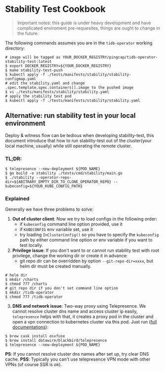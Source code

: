# Stability Test Cookbook

> Important notes: this guide is under heavy development and have complicated enviroment pre-requesites, things are ought to change in the future.

The following commands assumes you are in the `tidb-operator` working directory:
```shell
# image will be tagged as YOUR_DOCKER_REGISTRY/pingcap/tidb-operator-stability-test:latest
$ export DOCKER_REGISTRY=${YOUR_DOCKER_REGISTRY} 
$ make stability-test-push
$ kubectl apply -f ./tests/manifests/stability/stability-configmap.yaml
# edit the stability.yaml and change .spec.template.spec.containers[].image to the pushed image
$ vi ./tests/manifests/stability/stability.yaml
# apply the stability test pod
$ kubectl apply -f ./tests/manifests/stability/stability.yaml
```

## Alternative: run stability test in your local environment

Deploy & witness flow can be tedious when developing stability-test, this document introduce that how to run stability-test out of the cluster(your local machine, usually) while still operating the remote cluster.

### TL;DR: 
```shell
$ telepresence --new-deployment ${POD_NAME}
$ go build -o stability ./tests/cmd/stability/main.go
$ ./stability --operator-repo-dir=${ABITRARY_EMPTY_DIR_TO_CLONE_OPERATOR_REPO} --kubeconfig=${YOUR_KUBE_CONFIG_PATH}
```

### Explained

Generally we have three problems to solve: 

1. **Out of cluster client**: Now we try to load configs in the following order:
    * if `kubeconfig` command line option provided, use it
    * if `KUBECONFIG` env variable set, use it
    * try loading `InClusterConfig()`
so you have to specify the `kubeconfig` path by either command line option or  env variable if you want to test locally.
2. **Privilege issue**: If you don't want to or cannot run stability test with root privilege, change the working dir or create it in advance:
    * git repo dir can be overridden by option `--git-repo-dir=xxxx`, but helm dir must be created manually. 
```shell
# helm dir
$ mkdir /charts
$ chmod 777 /charts
# git repo dir if you don't set command line option
$ mkdir /tidb-operator
$ chmod 777 /tidb-operator
```
3. **DNS and network issue**: Two-way proxy using Telepresence. We cannot resolve cluster dns name and access cluster ip easily, `telepresence` helps with that, it creates a proxy pod in the cluster and open a vpn connection to kubernetes cluster via this pod. Just run ([full documentations](https://www.telepresence.io/reference/install)):
```shell
$ brew cask install osxfuse
$ brew install datawire/blackbird/telepresence
$ telepresence --new-deployment ${POD_NAME}
``` 
**PS**: If you cannot resolve cluster dns names after set up, try clear DNS cache.
**PSS**: Typically you can't use telepresence VPN mode with other VPNs (of course SSR is ok).
